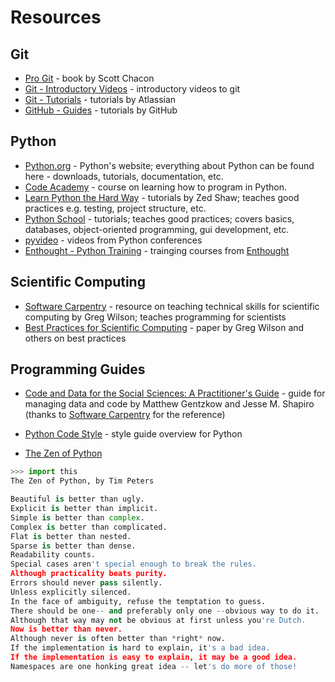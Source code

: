 # Resources

## Git

* [Pro Git] - book by Scott Chacon
* [Git - Introductory Videos] - introductory videos to git
* [Git - Tutorials] - tutorials by Atlassian
* [GitHub - Guides] - tutorials by GitHub

## Python

* [Python.org] - Python's website; everything about Python can be found here - downloads, tutorials, documentation, etc.
* [Code Academy] - course on learning how to program in Python.
* [Learn Python the Hard Way] - tutorials by Zed Shaw; teaches good practices e.g. testing, project structure, etc.
* [Python School] - tutorials; teaches good practices; covers basics, databases, object-oriented programming, gui development, etc.
* [pyvideo] - videos from Python conferences
* [Enthought - Python Training] - trainging courses from [Enthought]

## Scientific Computing

* [Software Carpentry] - resource on teaching technical skills for scientific computing by Greg Wilson; teaches programming for scientists
* [Best Practices for Scientific Computing] - paper by Greg Wilson and others on best practices

## Programming Guides
* [Code and Data for the Social Sciences: A Practitioner's Guide] - guide for managing data and code by Matthew Gentzkow and Jesse M. Shapiro 
(thanks to [Software Carpentry] for the reference)
* [Python Code Style] - style guide overview for Python

* [The Zen of Python]
```python
>>> import this
The Zen of Python, by Tim Peters

Beautiful is better than ugly.
Explicit is better than implicit.
Simple is better than complex.
Complex is better than complicated.
Flat is better than nested.
Sparse is better than dense.
Readability counts.
Special cases aren't special enough to break the rules.
Although practicality beats purity.
Errors should never pass silently.
Unless explicitly silenced.
In the face of ambiguity, refuse the temptation to guess.
There should be one-- and preferably only one --obvious way to do it.
Although that way may not be obvious at first unless you're Dutch.
Now is better than never.
Although never is often better than *right* now.
If the implementation is hard to explain, it's a bad idea.
If the implementation is easy to explain, it may be a good idea.
Namespaces are one honking great idea -- let's do more of those!
```


[Pro Git]:http://git-scm.com/book
[Git - Introductory Videos]:http://git-scm.com/videos
[Git - Tutorials]:https://www.atlassian.com/git/
[GitHub - Guides]:https://guides.github.com/

[Python.org]:https://www.python.org/
[Code Academy]:http://www.codecademy.com/en/tracks/python
[Learn Python the Hard Way]:http://learnpythonthehardway.org/
[Python School]:http://www.pythonschool.net/
[pyvideo]:http://pyvideo.org/
[Enthought - Python Training]:https://www.enthought.com/services/training/python-training-on-demand
[Enthought]:https://www.enthought.com/

[Code and Data for the Social Sciences: A Practitioner's Guide]:http://faculty.chicagobooth.edu/matthew.gentzkow/research/CodeAndData.xhtml

[Software Carpentry]:http://software-carpentry.org/
[Best Practices for Scientific Computing]:http://www.plosbiology.org/article/info%3Adoi%2F10.1371%2Fjournal.pbio.1001745
[Python Code Style]:http://docs.python-guide.org/en/latest/writing/style/
[The Zen of Python]:http://legacy.python.org/dev/peps/pep-0020/